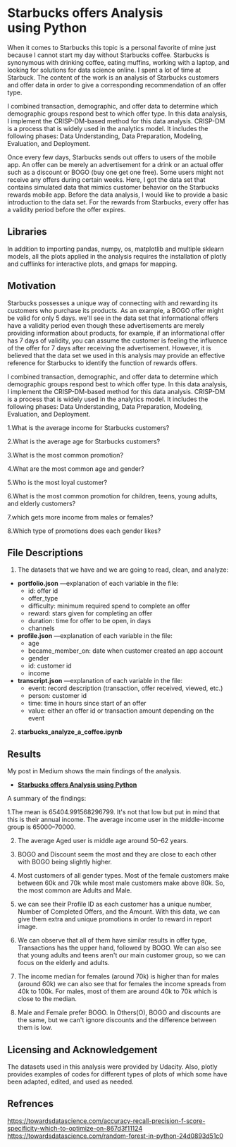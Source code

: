 # Starbucks offers Analysis using Python

When it comes to Starbucks this topic is a personal favorite of mine just because I cannot start my day without Starbucks coffee. Starbucks is synonymous with drinking coffee, eating muffins, working with a laptop, and looking for solutions for data science online. I spent a lot of time at Starbuck. The content of the work is an analysis of Starbucks customers and offer data in order to give a corresponding recommendation of an offer type.

I combined transaction, demographic, and offer data to determine which demographic groups respond best to which offer type. In this data analysis, I implement the CRISP-DM-based method for this data analysis. CRISP-DM is a process that is widely used in the analytics model. It includes the following phases: Data Understanding, Data Preparation, Modeling, Evaluation, and Deployment.

Once every few days, Starbucks sends out offers to users of the mobile app. An offer can be merely an advertisement for a drink or an actual offer such as a discount or BOGO (buy one get one free). Some users might not receive any offers during certain weeks. Here, I got the data set that contains simulated data that mimics customer behavior on the Starbucks rewards mobile app. Before the data analysis, I would like to provide a basic introduction to the data set. For the rewards from Starbucks, every offer has a validity period before the offer expires.

## Libraries
In addition to importing pandas, numpy, os, matplotlib and multiple sklearn models, all the plots applied in the analysis requires the installation of plotly and cufflinks for interactive plots, and gmaps for mapping.

## Motivation
Starbucks possesses a unique way of connecting with and rewarding its customers who purchase its products. As an example, a BOGO offer might be valid for only 5 days. we'll see in the data set that informational offers have a validity period even though these advertisements are merely providing information about products, for example, if an informational offer has 7 days of validity, you can assume the customer is feeling the influence of the offer for 7 days after receiving the advertisement. However, it is believed that the data set we used in this analysis may provide an effective reference for Starbucks to identify the function of rewards offers.

I combined transaction, demographic, and offer data to determine which demographic groups respond best to which offer type. In this data analysis, I implement the CRISP-DM-based method for this data analysis. CRISP-DM is a process that is widely used in the analytics model. It includes the following phases: Data Understanding, Data Preparation, Modeling, Evaluation, and Deployment.

1.What is the average income for Starbucks customers?

2.What is the average age for Starbucks customers?

3.What is the most common promotion?

4.What are the most common age and gender?

5.Who is the most loyal customer?

6.What is the most common promotion for children, teens, young adults, and elderly customers?

7.which gets more income from males or females?

8.Which type of promotions does each gender likes?

## File Descriptions
1. The datasets that we have and we are going to read, clean, and analyze:

  * **portfolio.json** —explanation of each variable in the file:
    - id: offer id
    - offer_type
    - difficulty: minimum required spend to complete an offer
    - reward: stars given for completing an offer
    - duration: time for offer to be open, in days
    - channels
  * **profile.json** —explanation of each variable in the file:
    - age
    - became_member_on: date when customer created an app account
    - gender
    - id: customer id
    - income
  * **transcript.json** —explanation of each variable in the file:
    - event: record description (transaction, offer received, viewed, etc.)
    - person: customer id
    - time: time in hours since start of an offer
    - value: either an offer id or transaction amount depending on the event

2. **starbucks_analyze_a_coffee.ipynb** 

## Results
My post in Medium shows the main findings of the analysis.
  * [**Starbucks offers Analysis using Python**](https://medium.com/@tanaviprakashborhade/starbucks-offers-analysis-using-python-40d35f57abb2)

A summary of the findings:

1.The mean is 65404.991568296799. It's not that low but put in mind that this is their annual income. The average income user in the middle-income group is 65000–70000.

2. The average Aged user is middle age around 50–62 years.

3. BOGO and Discount seem the most and they are close to each other with BOGO being slightly higher.

4. Most customers of all gender types. Most of the female customers make between 60k and 70k while most male customers make above 80k. So, the most common are Adults and Male.

5. we can see their Profile ID as each customer has a unique number, Number of Completed Offers, and the Amount. With this data, we can give them extra and unique promotions in order to reward in report image.

6. We can observe that all of them have similar results in offer type, Transactions has the upper hand, followed by BOGO. We can also see that young adults and teens aren't our main customer group, so we can focus on the elderly and adults.

7. The income median for females (around 70k) is higher than for males (around 60k) we can also see that for females the income spreads from 40k to 100k. For males, most of them are around 40k to 70k which is close to the median.

8. Male and Female prefer BOGO. In Others(O), BOGO and discounts are the same, but we can't ignore discounts and the difference between them is low.


## Licensing and Acknowledgement
The datasets used in this analysis were provided by Udacity. Also, plotly provides examples of codes for different types of plots of which some have been adapted, edited, and used as needed.

## Refrences 
https://towardsdatascience.com/accuracy-recall-precision-f-score-specificity-which-to-optimize-on-867d3f11124
https://towardsdatascience.com/random-forest-in-python-24d0893d51c0
